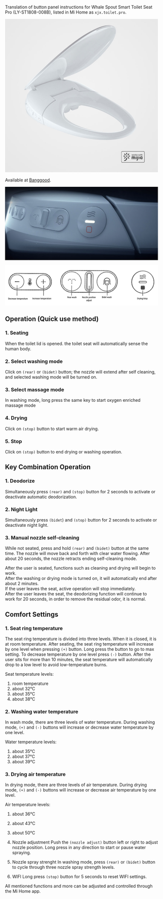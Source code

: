 Translation of button panel instructions for Whale Spout Smart Toilet Seat Pro (LY-ST1808-008B), listed in Mi Home as `xjx.toilet.pro`. 

![Product image](whale_spout_pro.jpg)

Available at [Banggood](https://www.banggood.com/custlink/vvDY6mHuIE).

![Buttons](buttons.jpg)

![Buttons legend ](buttons.png)

## Operation (Quick use method) 

### 1. Seating

When the toilet lid is opened. the toilet seat will automatically sense the human body.

### 2. Select washing mode

Click on `(rear)` or `(bidet)` button; the nozzle will extend after self cleaning, and selected washing mode will be turned on.

### 3. Select massage mode

In washing mode, long press the same key to start oxygen enriched massage mode

### 4. Drying 

Click on `(stop)` button to start warm air drying.  

### 5. Stop 

Click on `(stop)` button to end drying or washing operation.  

## Key Combination Operation

### 1. Deodorize

Simultaneously press `(rear)` and `(stop)` button for 2 seconds to activate or deactivate automatic deodorization. 

### 2. Night Light 

Simultaneously press `(bidet`) and `(stop)` button for 2 seconds to activate or deactivate night light.

### 3. Manual nozzle self-cleaning

While not seated, press and hold `(rear)` and `(bidet)` button at the same time. The nozzle will move back and forth with clear water flowing. After about 20 seconds, the nozzle retracts ending self-cleaning mode.

After the user is seated, functions such as cleaning and drying will begin to work.     
After the washing or drying mode is turned on, it will automatically end after about 2 minutes.      
If the user leaves the seat, active operation will stop immediately.     
After the user leaves the seat, the deodorizing function will continue to work for 20 seconds, in order to remove the residual odor, it is normal.

## Comfort Settings 

### 1. Seat ring temperature 
The seat ring temperature is divided into three levels. When it is closed, it is at room temperature. 
After seating, the seat ring temperature will increase by one level when pressing `(+)` button. Long press the button to go to max setting. To decrease temperature by one level press `(-)` button.
After the user sits for more than 10 minutes, the seat temperature will automatically drop to a low level to avoid low-temperature burns. 

Seat temperature levels:

1. room temperature
2. about 32°C
3. about 35°C
4. about 38°C

### 2. Washing water temperature 
In wash mode, there are three levels of water temperature. 
During washing mode, `(+)` and `(-)` buttons will increase or decrease water temperature by one level.

Water temperature levels:

1. about 35°C
2. about 37°C
3. about 39°C

### 3. Drying air temperature
In drying mode, there are three levels of air temperature. 
During drying mode, `(+)` and `(-)` buttons will increase or decrease air temperature by one level.

Air temperature levels:

1. about 36°C
2. about 43°C
3. about 50°C

4. Nozzle adjustment 
Push the `(nozzle adjust)` button left or right to adjust nozzle position. Long press in any direction to start or pause water spraying. 

5. Nozzle spray strenght
In washing mode, press `(rear)` or `(bidet)` button to cycle through three nozzle spray strength levels.

6. WIFI 
Long press `(stop)` button for 5 seconds to reset WIFI settings.

All mentioned functions and more can be adjusted and controlled through the Mi Home app.

